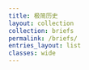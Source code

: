```yaml
---
title: 极简历史
layout: collection
collection: briefs
permalink: /briefs/
entries_layout: list
classes: wide
---
```

